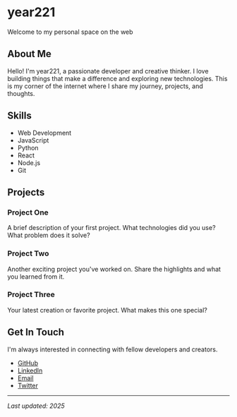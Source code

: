 # year221

Welcome to my personal space on the web

## About Me

Hello! I'm year221, a passionate developer and creative thinker. I love building things that make a difference and exploring new technologies. This is my corner of the internet where I share my journey, projects, and thoughts.

## Skills

- Web Development
- JavaScript
- Python
- React
- Node.js
- Git

## Projects

### Project One
A brief description of your first project. What technologies did you use? What problem does it solve?

### Project Two
Another exciting project you've worked on. Share the highlights and what you learned from it.

### Project Three
Your latest creation or favorite project. What makes this one special?

## Get In Touch

I'm always interested in connecting with fellow developers and creators.

- [GitHub](https://github.com/year221)
- [LinkedIn](https://linkedin.com/in/year221)
- [Email](mailto:your.email@example.com)
- [Twitter](https://twitter.com/year221)

---

*Last updated: 2025*